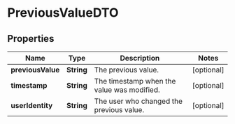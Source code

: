 

# PreviousValueDTO

## Properties

Name | Type | Description | Notes
------------ | ------------- | ------------- | -------------
**previousValue** | **String** | The previous value. |  [optional]
**timestamp** | **String** | The timestamp when the value was modified. |  [optional]
**userIdentity** | **String** | The user who changed the previous value. |  [optional]



